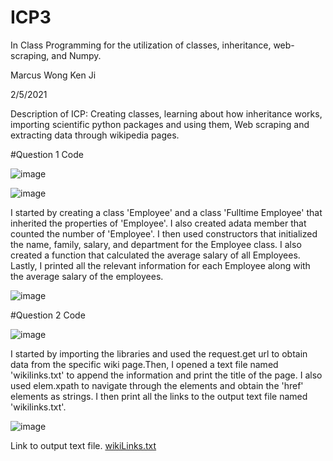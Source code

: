# ICP3

In Class Programming for the utilization of classes, inheritance, web-scraping, and Numpy.

Marcus Wong Ken Ji

2/5/2021

Description of ICP: Creating classes, learning about how inheritance works, importing scientific python packages and using them, Web scraping and extracting data through wikipedia pages.

#Question 1 Code

![image](https://user-images.githubusercontent.com/72952948/107092328-0383f880-67c9-11eb-82c4-8b553ecf4ee5.png)


![image](https://user-images.githubusercontent.com/72952948/107092395-24e4e480-67c9-11eb-8820-d31de78d00ea.png)

I started by creating a class 'Employee' and a class 'Fulltime Employee' that inherited the properties of 'Employee'. I also created adata member that counted the number of 'Employee'. I then used constructors that initialized the name, family, salary, and department for the Employee class. I also created a function that calculated the average salary of all Employees. Lastly, I printed all the relevant information for each Employee along with the average salary of the employees.

![image](https://user-images.githubusercontent.com/72952948/107093188-75a90d00-67ca-11eb-9c3d-db3cc76eac4d.png)

#Question 2 Code

![image](https://user-images.githubusercontent.com/72952948/107093396-c6206a80-67ca-11eb-8fdb-720adf012c43.png)

I started by importing the libraries and used the request.get url to obtain data from the specific wiki page.Then, I opened a text file named 'wikilinks.txt' to append the information and print the title of the page. I also used elem.xpath to navigate through the elements and obtain the 'href' elements as strings. I then print all the links to the output text file named 'wikilinks.txt'.

![image](https://user-images.githubusercontent.com/72952948/107108360-e406c300-67fc-11eb-95a6-83183b1ca0fe.png)

Link to output text file. [wikiLinks.txt](https://github.com/Marcuswkds/ICP3/files/5936221/wikiLinks.txt)




